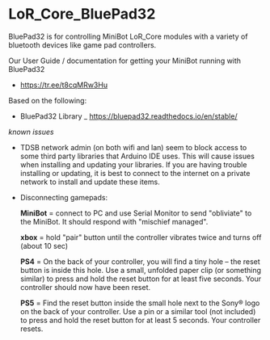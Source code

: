 # LoR_Core_BluePad32
 BluePad32 is for controlling MiniBot LoR_Core modules with a variety of bluetooth devices like game pad controllers.

 Our User Guide / documentation for getting your MiniBot running with BluePad32
  - https://tr.ee/t8cqMRw3Hu

 Based on the following:
  - BluePad32 Library _ https://bluepad32.readthedocs.io/en/stable/


*known issues*

- TDSB network admin (on both wifi and lan) seem to block access to some third party libraries that Arduino IDE uses. This will cause issues when installing and updating your libraries. If you are having trouble installing or updating, it is best to connect to the internet on a private network to install and update these items.

- Disconnecting gamepads:

  **MiniBot** = connect to PC and use Serial Monitor to send "obliviate" to the MiniBot. It should respond with "mischief managed".

  **xbox** = hold "pair" button until the controller vibrates twice and turns off (about 10 sec)

  **PS4** = On the back of your controller, you will find a tiny hole – the reset button is inside this hole. Use a small, unfolded paper clip (or something similar) to press and hold the reset button for at least five seconds. Your controller should now have been reset.

  **PS5** = Find the reset button inside the small hole next to the Sony® logo on the back of your controller. Use a pin or a similar tool (not included) to press and hold the reset button for at least 5 seconds. Your controller resets.

